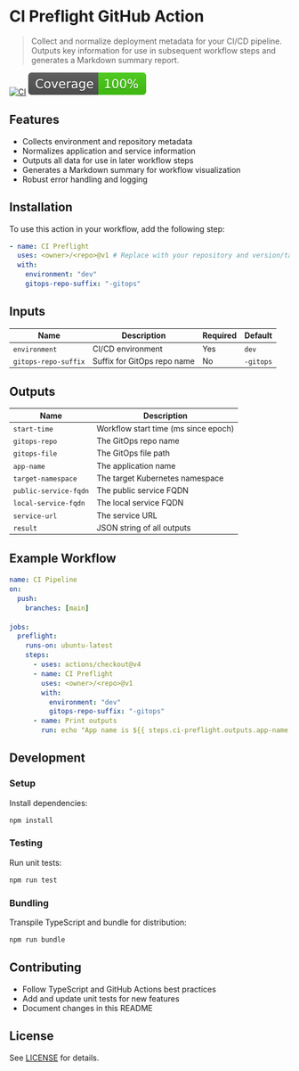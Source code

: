 # CI Preflight GitHub Action

> Collect and normalize deployment metadata for your CI/CD pipeline. Outputs key information for use in subsequent workflow steps and generates a Markdown summary report.

[![CI](https://github.com/actions/typescript-action/actions/workflows/ci.yml/badge.svg)](https://github.com/actions/typescript-action/actions/workflows/ci.yml)
[![Coverage](./badges/coverage.svg)](./badges/coverage.svg)

## Features
- Collects environment and repository metadata
- Normalizes application and service information
- Outputs all data for use in later workflow steps
- Generates a Markdown summary for workflow visualization
- Robust error handling and logging

## Installation
To use this action in your workflow, add the following step:

```yaml
- name: CI Preflight
  uses: <owner>/<repo>@v1 # Replace with your repository and version/tag
  with:
    environment: "dev"
    gitops-repo-suffix: "-gitops"
```

## Inputs
| Name                  | Description                          | Required | Default    |
|-----------------------|--------------------------------------|----------|------------|
| `environment`         | CI/CD environment                    | Yes      | `dev`      |
| `gitops-repo-suffix`  | Suffix for GitOps repo name          | No       | `-gitops`  |

## Outputs
| Name                  | Description                          |
|-----------------------|--------------------------------------|
| `start-time`          | Workflow start time (ms since epoch) |
| `gitops-repo`         | The GitOps repo name                 |
| `gitops-file`         | The GitOps file path                 |
| `app-name`            | The application name                 |
| `target-namespace`    | The target Kubernetes namespace      |
| `public-service-fqdn` | The public service FQDN              |
| `local-service-fqdn`  | The local service FQDN               |
| `service-url`         | The service URL                      |
| `result`              | JSON string of all outputs           |

## Example Workflow
```yaml
name: CI Pipeline
on:
  push:
    branches: [main]

jobs:
  preflight:
    runs-on: ubuntu-latest
    steps:
      - uses: actions/checkout@v4
      - name: CI Preflight
        uses: <owner>/<repo>@v1
        with:
          environment: "dev"
          gitops-repo-suffix: "-gitops"
      - name: Print outputs
        run: echo "App name is ${{ steps.ci-preflight.outputs.app-name }}"
```

## Development

### Setup
Install dependencies:
```bash
npm install
```

### Testing
Run unit tests:
```bash
npm run test
```

### Bundling
Transpile TypeScript and bundle for distribution:
```bash
npm run bundle
```

## Contributing
- Follow TypeScript and GitHub Actions best practices
- Add and update unit tests for new features
- Document changes in this README

## License
See [LICENSE](./LICENSE) for details.
